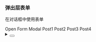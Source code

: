 ### 弹出层表单

在对话框中使用表单

<div class="cell-demo vp-raw">
  <yc-button @click="handleClick">Open Form Modal</yc-button>
  <yc-modal
    v-model:visible="visible"
    title="Modal Form"
    @cancel="handleCancel"
    @before-ok="handleBeforeOk">
    <yc-form :model="form">
      <yc-form-item
        field="name"
        label="Name">
        <yc-input v-model="form.name" />
      </yc-form-item>
      <yc-form-item
        field="post"
        label="Post">
        <yc-select v-model="form.post">
          <yc-option value="post1">Post1</yc-option>
          <yc-option value="post2">Post2</yc-option>
          <yc-option value="post3">Post3</yc-option>
          <yc-option value="post4">Post4</yc-option>
        </yc-select>
      </yc-form-item>
    </yc-form>
  </yc-modal>
</div>

<script setup>
import { reactive, ref } from 'vue';
import { Form as YcForm, FormItem as YcFormItem } from '@arco-design/web-vue';
const visible = ref(false);
const form = reactive({
  name: '',
  post: '',
});
const handleClick = () => {
  visible.value = true;
};
const handleBeforeOk = (done) => {
  console.log(form);
  window.setTimeout(() => {
    done();
    // prevent close
    // done(false)
  }, 3000);
};
const handleCancel = () => {
  visible.value = false;
};
</script>

<details>
<summary>
 <button class="code-btn"  >
    <icon-code />
 </button>
</summary>

```vue
<template>
  <yc-button @click="handleClick">Open Form Modal</yc-button>
  <yc-modal
    v-model:visible="visible"
    title="Modal Form"
    @cancel="handleCancel"
    @before-ok="handleBeforeOk">
    <yc-form :model="form">
      <yc-form-item
        field="name"
        label="Name">
        <yc-input v-model="form.name" />
      </yc-form-item>
      <yc-form-item
        field="post"
        label="Post">
        <yc-select v-model="form.post">
          <yc-option value="post1">Post1</yc-option>
          <yc-option value="post2">Post2</yc-option>
          <yc-option value="post3">Post3</yc-option>
          <yc-option value="post4">Post4</yc-option>
        </yc-select>
      </yc-form-item>
    </yc-form>
  </yc-modal>
</template>

<script setup>
import { reactive, ref } from 'vue';
import { Form as YcForm, FormItem as YcFormItem } from '@arco-design/web-vue';
const visible = ref(false);
const form = reactive({
  name: '',
  post: '',
});
const handleClick = () => {
  visible.value = true;
};
const handleBeforeOk = (done) => {
  console.log(form);
  window.setTimeout(() => {
    done();
    // prevent close
    // done(false)
  }, 3000);
};
const handleCancel = () => {
  visible.value = false;
};
</script>
```

</details>

